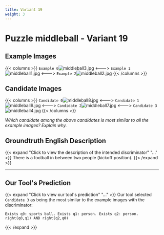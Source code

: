 ```yaml
---
title: Variant 19
weight: 3
---
```


# Puzzle middleball - Variant 19

## Example Images
{{< columns >}}
`Example 0`![middleball3.jpg](/natscene-data/images/middleball3.jpg)
<--->
`Example 1`![middleball1.jpg](/natscene-data/images/middleball1.jpg)
<--->
`Example 2`![middleball2.jpg](/natscene-data/images/middleball2.jpg)
{{< /columns >}}

## Candidate Images
{{< columns >}}
`Candidate 0`![middleball8.jpg](/natscene-data/images/middleball8.jpg)
<--->
`Candidate 1`![middleball9.jpg](/natscene-data/images/middleball9.jpg)
<--->
`Candidate 2`![middleball7.jpg](/natscene-data/images/middleball7.jpg)
<--->
`Candidate 3`![middleball4.jpg](/natscene-data/images/middleball4.jpg)
{{< /columns >}}

*Which candidate among the above candidates is most similar to all the example images? Explain why.*

## Groundtruth English Description

{{< expand "Click to view the description of the intended discriminator" "..." >}}
There is a football in between two people (kickoff position).
{{< /expand >}}

---



## Our Tool's Prediction

{{< expand "Click to view our tool's prediction" "..." >}}
Our tool selected `Candidate 3` as being the most similar to the example images with the discriminator:
```plaintext
Exists q0: sports ball. Exists q1: person. Exists q2: person. right(q0,q1) AND right(q2,q0)
```
{{< /expand >}}
